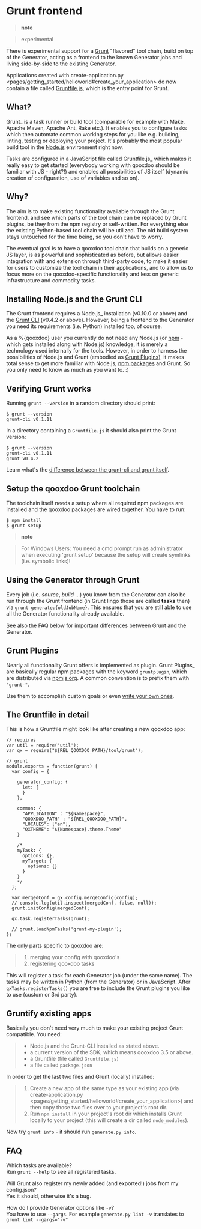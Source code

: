 Grunt frontend
==============

> **note**

> experimental

There is experimental support for a [Grunt](http://gruntjs.com/) "flavored" tool chain, build on top of the Generator, acting as a frontend to the known Generator jobs and living side-by-side to the existing Generator.

Applications created with create-application.py
\<pages/getting\_started/helloworld\#create\_your\_application\> do now contain a file called [Gruntfile.js](http://gruntjs.com/sample-gruntfile), which is the entry point for Grunt.

What?
-----

Grunt\_ is a task runner or build tool (comparable for example with Make, Apache Maven, Apache Ant, Rake etc.). It enables you to configure tasks which then automate common working steps for you like e.g. building, linting, testing or deploying your project. It's probably the most popular build tool in the [Node.js](http://www.nodejs.org) environment right now.

Tasks are configured in a JavaScript file called Gruntfile.js\_ which makes it really easy to get started (everybody working with qooxdoo should be familiar with JS - right?!) and enables all possibilities of JS itself (dynamic creation of configuration, use of variables and so on).

Why?
----

The aim is to make existing functionality available through the Grunt frontend, and see which parts of the tool chain can be replaced by Grunt plugins, be they from the npm registry or self-written. For everything else the existing Python-based tool chain will be utilized. The old build system stays untouched for the time being, so you don't have to worry.

The eventual goal is to have a qooxdoo tool chain that builds on a generic JS layer, is as powerful and sophisticated as before, but allows easier integration with and extension through third-party code, to make it easier for users to customize the tool chain in their applications, and to allow us to focus more on the qooxdoo-specific functionality and less on generic infrastructure and commodity tasks.

Installing Node.js and the Grunt CLI
------------------------------------

The Grunt frontend requires a Node.js\_ installation (v0.10.0 or above) and the [Grunt CLI](http://gruntjs.com/getting-started) (v0.4.2 or above). However, being a frontend to the Generator you need its requirements (i.e. Python) installed too, of course.

As a %{qooxdoo} user you currently do not need any Node.js (or [npm](https://npmjs.org/doc/cli/npm.html) - which gets installed along with Node.js) knowledge, it is merely a technology used internally for the tools. However, in order to harness the possibilities of Node.js and Grunt (embodied as [Grunt Plugins](http://gruntjs.com/plugins)), it makes total sense to get more familiar with Node.js, [npm packages](https://npmjs.org/) and Grunt. So you only need to know as much as you want to. :)

Verifying Grunt works
---------------------

Running `grunt --version` in a random directory should print:

``` {.sourceCode .bash}
$ grunt --version
grunt-cli v0.1.11
```

In a directory containing a `Gruntfile.js` it should also print the Grunt version:

``` {.sourceCode .bash}
$ grunt --version
grunt-cli v0.1.11
grunt v0.4.2
```

Learn what's the [difference between the grunt-cli and grunt itself](http://gruntjs.com/getting-started).

Setup the qooxdoo Grunt toolchain
---------------------------------

The toolchain itself needs a setup where all required npm packages are installed and the qooxdoo packages are wired together. You have to run:

``` {.sourceCode .bash}
$ npm install
$ grunt setup
```

> **note**

> For Windows Users: You need a cmd prompt run as administrator when executing 'grunt setup' because the setup will create symlinks (i.e. symbolic links)!

Using the Generator through Grunt
---------------------------------

Every job (i.e. *source*, *build* ...) you know from the Generator can also be run through the Grunt frontend (in Grunt lingo those are called **tasks** then) via `grunt generate:{oldJobName}`. This ensures that you are still able to use all the Generator functionality already available.

See also the FAQ below for important differences between Grunt and the Generator.

Grunt Plugins
-------------

Nearly all functionality Grunt offers is implemented as plugin. Grunt
Plugins\_ are basically regular npm packages with the keyword `gruntplugin`, which are distributed via [npmjs.org](https://npmjs.org/). A common convention is to prefix them with `"grunt-"`.

Use them to accomplish custom goals or even [write your own ones](http://gruntjs.com/creating-tasks).

The Gruntfile in detail
-----------------------

This is how a Gruntfile might look like after creating a new qooxdoo app:

``` {.sourceCode .javascript}
// requires
var util = require('util');
var qx = require("${REL_QOOXDOO_PATH}/tool/grunt");

// grunt
module.exports = function(grunt) {
  var config = {

    generator_config: {
      let: {
      }
    },

    common: {
      "APPLICATION" : "${Namespace}",
      "QOOXDOO_PATH" : "${REL_QOOXDOO_PATH}",
      "LOCALES": ["en"],
      "QXTHEME": "${Namespace}.theme.Theme"
    }

    /*
    myTask: {
      options: {},
      myTarget: {
        options: {}
      }
    }
    */
  };

  var mergedConf = qx.config.mergeConfig(config);
  // console.log(util.inspect(mergedConf, false, null));
  grunt.initConfig(mergedConf);

  qx.task.registerTasks(grunt);

  // grunt.loadNpmTasks('grunt-my-plugin');
};
```

The only parts specific to qooxdoo are:

> 1.  merging your config with qooxdoo's
> 2.  registering qooxdoo tasks

This will register a task for each Generator job (under the same name). The tasks may be written in Python (from the Generator) or in JavaScript. After `qxTasks.registerTasks()` you are free to include the Grunt plugins you like to use (custom or 3rd party).

Gruntify existing apps
----------------------

Basically you don't need very much to make your existing project Grunt compatible. You need:

> -   Node.js and the Grunt-CLI installed as stated above.
> -   a current version of the SDK, which means qooxdoo 3.5 or above.
> -   a Gruntfile (file called `Gruntfile.js`)
> -   a file called `package.json`

In order to get the last two files and Grunt (locally) installed:

> 1.  Create a new app of the same type as your existing app (via create-application.py
>     \<pages/getting\_started/helloworld\#create\_your\_application\>) and then copy those two files over to your project's root dir.
> 2.  Run `npm install` in your project's root dir which installs Grunt locally to your project (this will create a dir called `node_modules`).

Now try `grunt info` - it should run `generate.py info`.

FAQ
---

Which tasks are available?  
Run `grunt --help` to see all registered tasks.

Will Grunt also register my newly added (and exported!) jobs from my config.json?  
Yes it should, otherwise it's a bug.

How do I provide Generator options like `-v`?  
You have to use `--gargs`. For example `generate.py lint -v` translates to `grunt lint --gargs="-v"`


